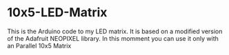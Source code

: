# 10x5-LED-Matrix
This is the Arduino code to my LED matrix. It is based on a modified version of the Adafruit NEOPIXEL library.
In this momment you can use it only with an Parallel 10x5 Matrix

